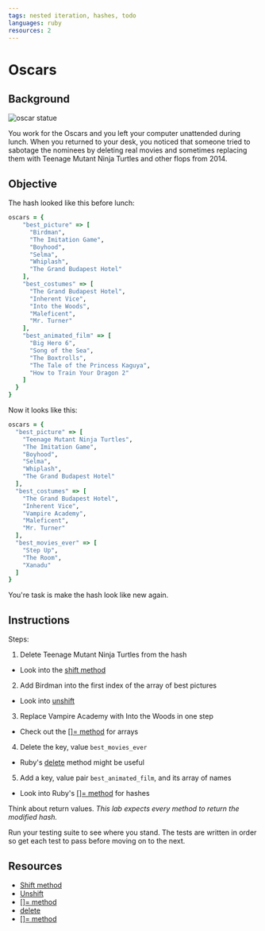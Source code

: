 ```yaml
---
tags: nested iteration, hashes, todo
languages: ruby
resources: 2
---
```


# Oscars

## Background

![oscar statue](https://s3-us-west-2.amazonaws.com/web-dev-readme-photos/cartoon-collections/oscars.jpeg)

You work for the Oscars and you left your computer unattended during lunch. When you returned to your desk, you noticed that someone tried to sabotage the nominees by deleting real movies and sometimes replacing them with Teenage Mutant Ninja Turtles and other flops from 2014.

## Objective

The hash looked like this before lunch:

```ruby
oscars = {
    "best_picture" => [
      "Birdman", 
      "The Imitation Game", 
      "Boyhood", 
      "Selma", 
      "Whiplash", 
      "The Grand Budapest Hotel"
    ],
    "best_costumes" => [
      "The Grand Budapest Hotel",
      "Inherent Vice", 
      "Into the Woods", 
      "Maleficent", 
      "Mr. Turner"
    ],
    "best_animated_film" => [
      "Big Hero 6", 
      "Song of the Sea", 
      "The Boxtrolls", 
      "The Tale of the Princess Kaguya", 
      "How to Train Your Dragon 2"
    ]
  } 
}
```

Now it looks like this:

```ruby
oscars = {
  "best_picture" => [
    "Teenage Mutant Ninja Turtles", 
    "The Imitation Game", 
    "Boyhood", 
    "Selma", 
    "Whiplash", 
    "The Grand Budapest Hotel"
  ],
  "best_costumes" => [
    "The Grand Budapest Hotel",
    "Inherent Vice", 
    "Vampire Academy", 
    "Maleficent", 
    "Mr. Turner"
  ],
  "best_movies_ever" => [
    "Step Up",
    "The Room",
    "Xanadu"
  ]
}

``` 

You're task is make the hash look like new again.

## Instructions

Steps:

1. Delete Teenage Mutant Ninja Turtles from the hash
  * Look into the [shift method](http://www.ruby-doc.org/core-2.2.0/Array.html#method-i-shift)
2. Add Birdman into the first index of the array of best pictures
  * Look into [unshift](http://www.ruby-doc.org/core-2.2.0/Array.html#method-i-unshift)
3. Replace Vampire Academy with Into the Woods in one step
  * Check out the [[]= method](http://www.ruby-doc.org/core-2.2.0/Array.html#method-i-5B-5D-3D) for arrays
4. Delete the key, value `best_movies_ever`
  * Ruby's [delete](http://www.ruby-doc.org/core-1.9.3/Hash.html#method-i-delete) method might be useful
5. Add a key, value pair `best_animated_film`, and its array of names
  * Look into Ruby's [[]= method](http://www.ruby-doc.org/core-1.9.3/Hash.html#method-i-5B-5D-3D) for hashes

Think about return values. *This lab expects every method to return the modified hash.*

Run your testing suite to see where you stand. The tests are written in order so get each test to pass before moving on to the next.

## Resources

* [Shift method](http://www.ruby-doc.org/core-2.2.0/Array.html#method-i-shift)
* [Unshift](http://www.ruby-doc.org/core-2.2.0/Array.html#method-i-unshift)
* [[]= method](http://www.ruby-doc.org/core-2.2.0/Array.html#method-i-5B-5D-3D) 
* [delete](http://www.ruby-doc.org/core-1.9.3/Hash.html#method-i-delete)
* [[]= method](http://www.ruby-doc.org/core-1.9.3/Hash.html#method-i-5B-5D-3D)
